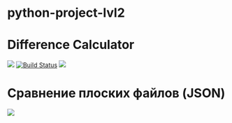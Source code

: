 # python-project-lvl2
# Difference Calculator

<a href="https://codeclimate.com/github/GreyGreyWolf/python-project-lvl2/maintainability"><img src="https://api.codeclimate.com/v1/badges/2eb696f9474094ad7880/maintainability" /></a>
[![Build Status](https://travis-ci.org/GreyGreyWolf/python-project-lvl2.svg?branch=master)](https://travis-ci.org/GreyGreyWolf/python-project-lvl2)
<a href="https://codeclimate.com/github/GreyGreyWolf/python-project-lvl2/test_coverage"><img src="https://api.codeclimate.com/v1/badges/2eb696f9474094ad7880/test_coverage" /></a>

# Сравнение плоских файлов (JSON)
<a href="https://asciinema.org/a/MTQQhnsz3bvA95cFYR41UGBXv" target="_blank"><img src="https://asciinema.org/a/MTQQhnsz3bvA95cFYR41UGBXv.svg" /></a>